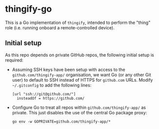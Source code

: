 # thingify-go

This is a Go implementation of `thingify`, intended to perform the "thing" role (i.e. running onboard a remote-controlled device).

## Initial setup
As this repo depends on private GitHub repos, the following initial setup is required:

- Assuming SSH keys have been setup with access to the `github.com/thingify-app/` organisation, we want Go (or any other Git user) to default to SSH instead of HTTPS for `github.com` URLs. Modify `~/.gitconfig` to add the following lines:
  ```
  [url "ssh://git@github.com/"]
  	insteadOf = https://github.com/
  ```
- Configure Go to treat all repos within `github.com/thingify-app/` as private. This just disables the use of the central Go package proxy:
  ```
  go env -w GOPRIVATE=github.com/thingify-app/*
  ```
